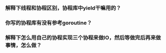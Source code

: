 ### 解释下线程和协程区别，协程库中yield干嘛用的？

### 你写的协程库有没有参考goroutine？

### 解释下怎么用自己的协程实现三个协程来做IO，然后等做完后再来做事情，怎么做？


